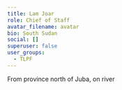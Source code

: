 ```yaml
---
title: Lam Joar
role: Chief of Staff
avatar_filename: avatar
bio: South Sudan
social: []
superuser: false
user_groups:
  - TLPF
---
```

From province north of Juba, on river